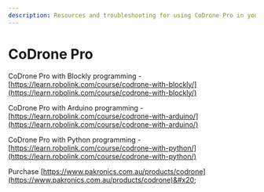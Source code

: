 ```yaml
---
description: Resources and troubleshooting for using CoDrone Pro in your classroom.
---
```


# CoDrone Pro

CoDrone Pro with Blockly programming - [https://learn.robolink.com/course/codrone-with-blockly/](https://learn.robolink.com/course/codrone-with-blockly/)

CoDrone Pro  with Arduino programming - [https://learn.robolink.com/course/codrone-with-arduino/](https://learn.robolink.com/course/codrone-with-arduino/)

CoDrone Pro with Python programming - [https://learn.robolink.com/course/codrone-with-python/](https://learn.robolink.com/course/codrone-with-python/)

Purchase [https://www.pakronics.com.au/products/codrone](https://www.pakronics.com.au/products/codrone)&#x20;

